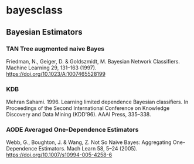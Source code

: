 # bayesclass

## Bayesian Estimators

### TAN Tree augmented naive Bayes

Friedman, N., Geiger, D. & Goldszmidt, M. Bayesian Network Classifiers. Machine Learning 29, 131–163 (1997). https://doi.org/10.1023/A:1007465528199

### KDB

Mehran Sahami. 1996. Learning limited dependence Bayesian classifiers. In Proceedings of the Second International Conference on Knowledge Discovery and Data Mining (KDD'96). AAAI Press, 335–338.

### AODE Averaged One-Dependence Estimators

Webb, G., Boughton, J. & Wang, Z. Not So Naive Bayes: Aggregating One-Dependence Estimators. Mach Learn 58, 5–24 (2005). https://doi.org/10.1007/s10994-005-4258-6
